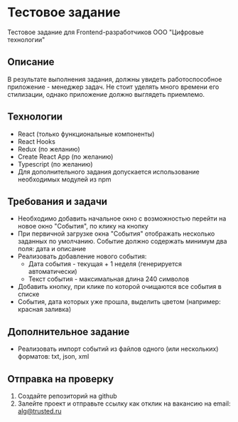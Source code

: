 # Тестовое задание
Тестовое задание для Frontend-разработчиков ООО "Цифровые технологии"

## Описание
В результате выполнения задания, должны увидеть работоспособное приложение - менеджер задач. Не стоит уделять много времени его стилизации, однако приложение должно выглядеть приемлемо.

## Технологии
- React (только функциональные компоненты) 
- React Hooks 
- Redux (по желанию) 
- Create React App (по желанию) 
- Typescript (по желанию)
- Для дополнительного задания допускается использование необходимых модулей из npm 

## Требования и задачи
- Необходимо добавить начальное окно с возможностью перейти на новое окно "События", по клику на кнопку
- При первичной загрузке окна "События" отображать несколько заданных по умолчанию. Событие должно содержать минимум два поля: дата и описание
- Реализовать добавление нового события:
  * Дата события - текущая + 1 неделя (генерируется автоматически)
  * Текст события - максимальная длина 240 символов
- Добавить кнопку, при клике по которой очищаются все события в списке
- События, дата которых уже прошла, выделить цветом (например: красная заливка)

## Дополнительное задание 
- Реализовать импорт событий из файлов одного (или нескольких) форматов: txt, json, xml 

## Отправка на проверку

1. Создайте репозиторий на github
2. Залейте проект и отправьте ссылку как отклик на вакансию на email: alg@trusted.ru
